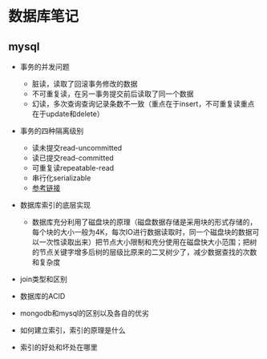 # 数据库笔记

## mysql

* 事务的并发问题
  * 脏读，读取了回滚事务修改的数据
  * 不可重复读，在另一事务提交前后读取了同一个数据
  * 幻读，多次查询查询记录条数不一致（重点在于insert，不可重复读重点在于update和delete）

* 事务的四种隔离级别
  * 读未提交read-uncommitted
  * 读已提交read-committed
  * 可重复读repeatable-read
  * 串行化serializable
  * [参考链接](https://www.cnblogs.com/huanongying/p/7021555.html)

* 数据库索引的底层实现
  * 数据库充分利用了磁盘块的原理（磁盘数据存储是采用块的形式存储的，每个块的大小一般为4K，每次IO进行数据读取时，同一个磁盘块的数据可以一次性读取出来）把节点大小限制和充分使用在磁盘快大小范围；把树的节点关键字增多后树的层级比原来的二叉树少了，减少数据查找的次数和复杂度

* join类型和区别
* 数据库的ACID
* mongodb和mysql的区别以及各自的优劣
* 如何建立索引，索引的原理是什么
* 索引的好处和坏处在哪里